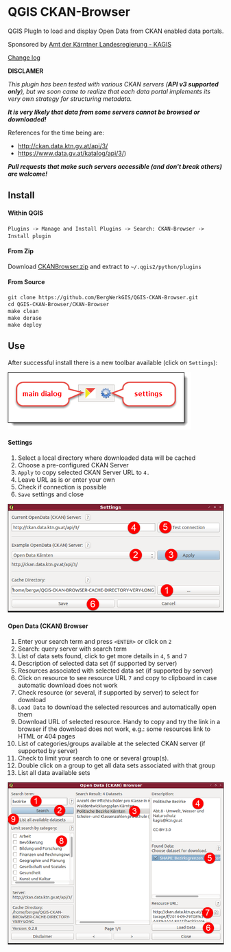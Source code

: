 QGIS CKAN-Browser
=============

QGIS PlugIn to load and display Open Data from CKAN enabled data portals.


Sponsored by [Amt der Kärntner Landesregierung - KAGIS](http://www.kagis.ktn.gv.at)

[Change log](ChangeLog.md)

__DISCLAMER__

_This plugin has been tested with various CKAN servers (**API v3 supported only**), but we soon came to realize that each data portal implements its very own strategy for structuring metadata._

**_It is very likely that data from some servers cannot be browsed or downloaded!_**

References for the time being are:
* http://ckan.data.ktn.gv.at/api/3/
* https://www.data.gv.at/katalog/api/3/)

**_Pull requests that make such servers accessible (and don't break others) are welcome!_**

## Install

#### Within QGIS

`Plugins -> Manage and Install Plugins -> Search: CKAN-Browser -> Install plugin`

#### From Zip

Download [CKANBrowser.zip](https://github.com/BergWerkGIS/QGIS-CKAN-Browser/blob/master/CKANBrowser.zip) and extract to `~/.qgis2/python/plugins`

#### From Source

```
git clone https://github.com/BergWerkGIS/QGIS-CKAN-Browser.git
cd QGIS-CKAN-Browser/CKAN-Browser
make clean
make derase
make deploy
```

## Use

After successful install there is a new toolbar available (click on `Settings`):

![CKAN Browser Toolbar](img/toolbar.png?raw=true)

#### Settings

1. Select a local directory where downloaded data will be cached
2. Choose a pre-configured CKAN Server
3. `Apply` to copy selected CKAN Server URL to `4.`
4. Leave URL as is or enter your own
5. Check if connection is possible
6. `Save` settings and close


![CKAN Browser Settings](img/settings.png?raw=true)

#### Open Data (CKAN) Browser

1. Enter your search term and press `<ENTER>` or click on `2`
2. Search: query server with search term
3. List of data sets found, click to get more details in `4`, `5` and `7`
4. Description of selected data set (if supported by server)
5. Resources associated with selected data set (if supported by server)
  1. Click on resource to see resource URL `7` and copy to clipboard in case automatic download does not work
  2. Check resource (or several, if supported by server) to select for download
6. `Load Data` to download the selected resources and automatically open them
7. Download URL of selected resource. Handy to copy and try the link in a browser if the download does not work, e.g.: some resources link to HTML or 404 pages
8. List of categories/groups available at the selected CKAN server (if supported by server)
  1. Check to limit your search to one or several group(s).
  2. Double click on a group to get all data sets associated with that group
9. List all data available sets

![Open Data (CKAN) Browser](img/open-data-ckan-browser.png?raw=true)
